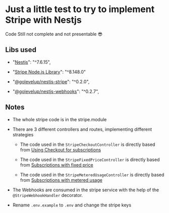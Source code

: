 # Just a little test to try to implement Stripe with Nestjs

Code Still not complete and not presentable 😎

## Libs used

- "[Nestjs](https://github.com/nestjs/nest)": "^7.6.15",

- "[Stripe Node.js Library](https://github.com/stripe/stripe-node)": "^8.148.0"

- "[@golevelup/nestjs-stripe](https://github.com/golevelup/nestjs/tree/master/packages/stripe)": "^0.2.0",

- "[@golevelup/nestjs-webhooks](https://github.com/golevelup/nestjs/tree/master/packages/webhooks)": "^0.2.7",

## Notes

- The whole stripe code is in the stripe.module

- There are 3 different controllers and routes, implementing different strategies

  - The code used in the `StripeCheckoutController` is directly based from [Using Checkout for subscriptions](https://github.com/stripe-samples/checkout-single-subscription/)

  - The code used in the `StripeFixedPriceController` is directly based from [Subscriptions with fixed price](https://github.com/stripe-samples/subscription-use-cases/tree/master/fixed-price-subscriptions/)

  - The code used in the `StripeMeteredUsageController` is directly based from [Subscriptions with metered usage](https://github.com/stripe-samples/subscription-use-cases/tree/master/usage-based-subscriptions)

- The Webhooks are consumed in the stripe service with the help of the `@StripeWebhookHandler` decorator.

- Rename `.env.example` to `.env` and change the stripe keys
